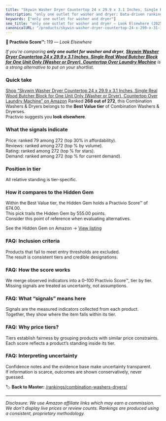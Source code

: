 ```yaml
---
title: "Skywin Washer Dryer Countertop 24 x 29.9 x 3.1 Inches, Single Real Wood Butcher Block for One Unit Only (Washer or Dryer), Countertop Over Laundry Machine"
description: "only one outlet for washer and dryer: Data-driven ranking using the Practivio Score™. Positioned by quality, value, demand, findability, momentum."
keywords: ["only one outlet for washer and dryer"]
seo_title: "only one outlet for washer and dryer — Look Elsewhere (2025)"
canonicalURL: "/products/skywin-washer-dryer-countertop-24-x-299-x-31-inches-single-real-wood-butcher-block-for-one-unit-only-washer-or-dryer-countertop-over-laundry-machine-B0DC7LZHYM/"
---
```


**🚫 Practivio Score™:** 119 — _Look Elsewhere_


*If you're comparing **only one outlet for washer and dryer**, **[Skywin Washer Dryer Countertop 24 x 29.9 x 3.1 Inches, Single Real Wood Butcher Block for One Unit Only (Washer or Dryer), Countertop Over Laundry Machine](https://www.amazon.com/dp/B0DC7LZHYM?tag=practivio-20)** is a strong alternative to put on your shortlist.*
### Quick take
[Shop “Skywin Washer Dryer Countertop 24 x 29.9 x 3.1 Inches, Single Real Wood Butcher Block for One Unit Only (Washer or Dryer), Countertop Over Laundry Machine” on Amazon](https://www.amazon.com/dp/B0DC7LZHYM?tag=practivio-20)
Ranked **268 out of 272**, this Combination Washers & Dryers belongs to the **Best Value tier** of Combination Washers & Dryerses.  
Practivio suggests you **look elsewhere**.

### What the signals indicate
Price: ranked 79 among 272 (top 30% in affordability).  
Reviews: ranked  among 272 (top % by volume).  
Rating: ranked  among 272 (top % for stars).  
Demand: ranked  among 272 (top % for current demand).

### Position in tier
All relative standing is tier-specific.

### How it compares to the Hidden Gem
Within the Best Value tier, the Hidden Gem holds a Practivio Score™ of 674.00.  
This pick trails the Hidden Gem by 555.00 points.  
Consider this point of reference when evaluating alternatives.  

See the Hidden Gem on Amazon → [View listing](https://www.amazon.com/dp/B01ALBMIEI?tag=practivio-20)

### FAQ: Inclusion criteria
Products that fail to meet entry thresholds are excluded.  
The result is consistent tiers and credible designations.

### FAQ: How the score works
We merge observed indicators into a 0–100 Practivio Score™, tier by tier.  
Missing signals are treated as uncertainty, not assumptions.

### FAQ: What “signals” means here
Signals are the measured indicators collected from each product.  
Together, they show where the item falls within its tier.

### FAQ: Why price tiers?
Tiers establish fairness by grouping products with similar price constraints.  
Each score reflects a product’s standing inside its tier.

### FAQ: Interpreting uncertainty
Confidence notes and the evidence base make uncertainty transparent.  
If information is scarce, outcomes are shown conservatively, never guessed.


🏷️ **Back to Master:** [/rankings/combination-washers-dryers/](/rankings/combination-washers-dryers/)

---
_Disclosure: We use Amazon affiliate links which may earn a commission. We don’t display live prices or review counts. Rankings are produced using a consistent, proprietary methodology._
